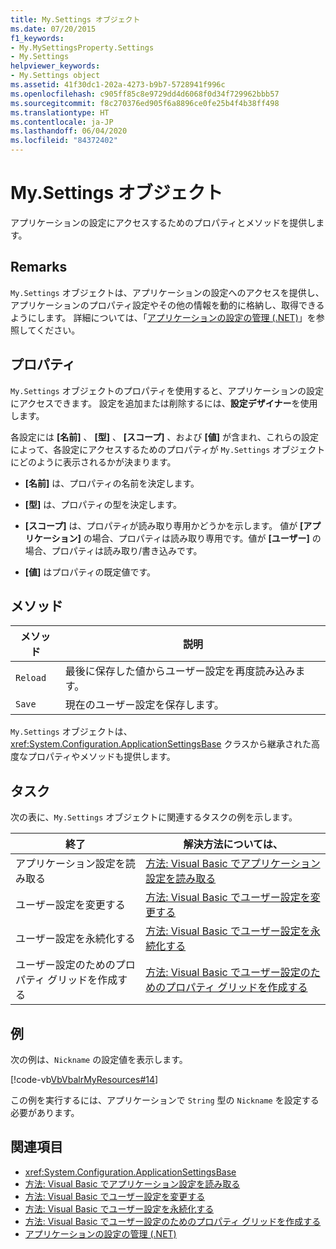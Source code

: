 ```yaml
---
title: My.Settings オブジェクト
ms.date: 07/20/2015
f1_keywords:
- My.MySettingsProperty.Settings
- My.Settings
helpviewer_keywords:
- My.Settings object
ms.assetid: 41f30dc1-202a-4273-b9b7-5728941f996c
ms.openlocfilehash: c905ff85c8e9729dd4d6068f0d34f729962bbb57
ms.sourcegitcommit: f8c270376ed905f6a8896ce0fe25b4f4b38ff498
ms.translationtype: HT
ms.contentlocale: ja-JP
ms.lasthandoff: 06/04/2020
ms.locfileid: "84372402"
---
```

# <a name="mysettings-object"></a>My.Settings オブジェクト
アプリケーションの設定にアクセスするためのプロパティとメソッドを提供します。  
  
## <a name="remarks"></a>Remarks  
 `My.Settings` オブジェクトは、アプリケーションの設定へのアクセスを提供し、アプリケーションのプロパティ設定やその他の情報を動的に格納し、取得できるようにします。 詳細については、「[アプリケーションの設定の管理 (.NET)](/visualstudio/ide/managing-application-settings-dotnet)」を参照してください。  
  
## <a name="properties"></a>プロパティ  
 `My.Settings` オブジェクトのプロパティを使用すると、アプリケーションの設定にアクセスできます。 設定を追加または削除するには、**設定デザイナー**を使用します。  
  
 各設定には **[名前]** 、 **[型]** 、 **[スコープ]** 、および **[値]** が含まれ、これらの設定によって、各設定にアクセスするためのプロパティが `My.Settings` オブジェクトにどのように表示されるかが決まります。  
  
- **[名前]** は、プロパティの名前を決定します。  
  
- **[型]** は、プロパティの型を決定します。  
  
- **[スコープ]** は、プロパティが読み取り専用かどうかを示します。 値が **[アプリケーション]** の場合、プロパティは読み取り専用です。値が **[ユーザー]** の場合、プロパティは読み取り/書き込みです。  
  
- **[値]** はプロパティの既定値です。  
  
## <a name="methods"></a>メソッド  
  
|メソッド|説明|  
|---|---|  
|`Reload`|最後に保存した値からユーザー設定を再度読み込みます。|  
|`Save`|現在のユーザー設定を保存します。|  
  
 `My.Settings` オブジェクトは、<xref:System.Configuration.ApplicationSettingsBase> クラスから継承された高度なプロパティやメソッドも提供します。  
  
## <a name="tasks"></a>タスク  
 次の表に、`My.Settings` オブジェクトに関連するタスクの例を示します。  
  
|終了|解決方法については、|  
|---|---|  
|アプリケーション設定を読み取る|[方法: Visual Basic でアプリケーション設定を読み取る](../../developing-apps/programming/app-settings/how-to-read-application-settings.md)|  
|ユーザー設定を変更する|[方法: Visual Basic でユーザー設定を変更する](../../developing-apps/programming/app-settings/how-to-change-user-settings.md)|  
|ユーザー設定を永続化する|[方法: Visual Basic でユーザー設定を永続化する](../../developing-apps/programming/app-settings/how-to-persist-user-settings.md)|  
|ユーザー設定のためのプロパティ グリッドを作成する|[方法: Visual Basic でユーザー設定のためのプロパティ グリッドを作成する](../../developing-apps/programming/app-settings/how-to-create-property-grids-for-user-settings.md)|  
  
## <a name="example"></a>例  
 次の例は、`Nickname` の設定値を表示します。  
  
 [!code-vb[VbVbalrMyResources#14](~/samples/snippets/visualbasic/VS_Snippets_VBCSharp/VbVbalrMyResources/VB/Form1.vb#14)]  
  
 この例を実行するには、アプリケーションで `String` 型の `Nickname` を設定する必要があります。  
  
## <a name="see-also"></a>関連項目

- <xref:System.Configuration.ApplicationSettingsBase>
- [方法: Visual Basic でアプリケーション設定を読み取る](../../developing-apps/programming/app-settings/how-to-read-application-settings.md)
- [方法: Visual Basic でユーザー設定を変更する](../../developing-apps/programming/app-settings/how-to-change-user-settings.md)
- [方法: Visual Basic でユーザー設定を永続化する](../../developing-apps/programming/app-settings/how-to-persist-user-settings.md)
- [方法: Visual Basic でユーザー設定のためのプロパティ グリッドを作成する](../../developing-apps/programming/app-settings/how-to-create-property-grids-for-user-settings.md)
- [アプリケーションの設定の管理 (.NET)](/visualstudio/ide/managing-application-settings-dotnet)
